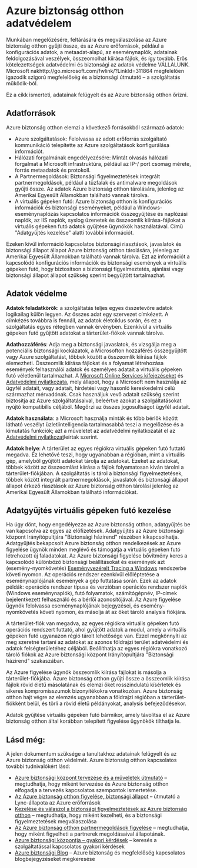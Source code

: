 <properties
   pageTitle="Azure biztonság otthon adatok biztonsági |} Microsoft Azure"
   description="Ez a dokumentum adatainak felügyelt és az Azure biztonság otthon őrizni ismerteti."
   services="security-center"
   documentationCenter="na"
   authors="YuriDio"
   manager="swadhwa"
   editor=""/>

<tags
   ms.service="security-center"
   ms.devlang="na"
   ms.topic="hero-article"
   ms.tgt_pltfrm="na"
   ms.workload="na"
   ms.date="10/25/2016"
   ms.author="yurid"/>

# <a name="azure-security-center-data-security"></a>Azure biztonság otthon adatvédelem
Munkában megelőzésére, feltárására és megválaszolása az Azure biztonság otthon gyűjti össze, és az Azure erőforrások, például a konfigurációs adatok, a metaadat-alapú, az eseménynaplók, adatainak feldolgozásával veszélyek, összeomolhat kiírása fájlok, és így tovább. Erős kötelezettségek adatvédelmi és biztonsági az adatok védelme VÁLLALUNK. Microsoft nakhttp://go.microsoft.com/fwlink/?LinkId=311864 megfelelően igazodik szigorú megfelelőség és a biztonsági útmutató – a szolgáltatás működik-ból. 

Ez a cikk ismerteti, adatainak felügyelt és az Azure biztonság otthon őrizni.

## <a name="data-sources"></a>Adatforrások

Azure biztonság otthon elemzi a következő forrásokból származó adatok:

- Azure szolgáltatások: Felolvassa az adott erőforrás szolgáltató kommunikáció telepítette az Azure szolgáltatások konfigurálása információt.
- Hálózati forgalmának engedélyezésére: Mintát olvasás hálózati forgalmat a Microsoft infrastruktúra, például az IP-/ port csomag mérete, forrás metaadatok és protokoll.
- A Partnermegoldások: Biztonsági figyelmeztetések integrált partnermegoldások, például a tűzfalak és antimalware megoldások gyűjti össze. Az adatok Azure biztonság otthon tárolására, jelenleg az Amerikai Egyesült Államokban található vannak tárolva.
- A virtuális gépeken futó: Azure biztonság otthon is konfigurációs információk és biztonsági eseményeket, például a Windows-eseménynaplózás kapcsolatos információk összegyűjtése és naplózási naplók, az IIS naplók, syslog üzenetek és összeomlik kiírása-fájlokat a virtuális gépeken futó adatok gyűjtése ügynökök használatával. Című "Adatgyűjtés kezelése" alatti további információt.  

Ezeken kívül információ kapcsolatos biztonsági riasztások, javaslatok és biztonsági állapot állapot Azure biztonság otthon tárolására, jelenleg az Amerikai Egyesült Államokban található vannak tárolva. Ezt az információt a kapcsolódó konfigurációs információk és biztonsági események a virtuális gépeken futó, hogy biztosítson a biztonsági figyelmeztetés, ajánlási vagy biztonsági állapot állapot szükség szerint begyűjtött tartalmazhat.

## <a name="data-protection"></a>Adatok védelme

**Adatok feladatkörök**: a szolgáltatás teljes egyes összetevőre adatok logikailag külön legyen. Az összes adat egy szervezet címkézett. A címkézés továbbra is fennáll, az adatok életciklus során, és ez a szolgáltatás egyes rétegben vannak érvényben. Ezenkívül a virtuális gépeken futó gyűjtött adatokat a tárterület-fiókok vannak tárolva.

**Adathozzáférés**: Adja meg a biztonsági javaslatok, és vizsgálja meg a potenciális biztonsági kockázatok, a Microsofton hozzáférés összegyűjtött vagy Azure szolgáltatást, többek között a összeomlik kiírása fájlok elemezheti. Összeomlik kiírása fájlokat és a folyamat létrehozása események felhasználói adatok és személyes adatait a virtuális gépeken futó véletlenül tartalmazhat. A [Microsoft Online Services kifejezéseket](http://www.microsoftvolumelicensing.com/DocumentSearch.aspx?Mode=3&DocumentTypeId=31) és [Adatvédelmi nyilatkozata](https://www.microsoft.com/privacystatement/en-us/OnlineServices/Default.aspx), mely állapot, hogy a Microsoft nem használja az ügyfél adatait, vagy adatait, hirdetési vagy hasonló kereskedelmi célú származhat mérvadónak. Csak használjuk vevő adatait szükség szerint biztosítja az Azure szolgáltatásaival, beleértve azokat a szolgáltatásokat nyújtó kompatibilis céljából. Megőrzi az összes jogosultságot ügyfél adatait.

**Adatok használata**: a Microsoft használja minták és több bérlők között látható veszélyt üzletiintelligencia tartalmasabbá teszi a megelőzése és a kimutatás funkciók; azt a műveletet az adatvédelmi nyilatkozatát el az [Adatvédelmi nyilatkozat](https://www.microsoft.com/privacystatement/en-us/OnlineServices/Default.aspx)leírtak szerint.

**Adatok helye**: A tárterület az egyes régiókra virtuális gépeken futó futtató megadva. Ez lehetővé teszi, hogy ugyanabban a régióban, mint a virtuális gép, amelyből gyűjtött adatokat tárolja az adatokat. Ezeket az adatokat, többek között az összeomlást kiírása a fájlok folyamatosan kíván tárolni a tárterület-fiókjában. A szolgáltatás is tárol a biztonsági figyelmeztetések, többek között integrált partnermegoldások, javaslatok és biztonsági állapot állapot érkező riasztások az Azure biztonság otthon tárolási jelenleg az Amerikai Egyesült Államokban található információkat.

## <a name="managing-data-collection-from-virtual-machines"></a>Adatgyűjtés virtuális gépeken futó kezelése

Ha úgy dönt, hogy engedélyezze az Azure biztonság otthon, adatgyűjtés be van kapcsolva az egyes az előfizetések. Adatgyűjtés az Azure biztonsági központ Irányítópultjára "Biztonsági házirend" részében kikapcsolhatja. Adatgyűjtés bekapcsolt Azure biztonság otthon rendelkezések az Azure figyelése ügynök minden meglévő és támogatja a virtuális gépeken futó létrehozott új faladatokat. Az Azure biztonsági figyelése bővítmény keres a kapcsolódó különböző biztonsági beállításokat és események azt (esemény-nyomkövetés) [Eseményvezérelt Tracing a Windows](https://msdn.microsoft.com/library/windows/desktop/bb968803.aspx) rendszerbe követi nyomon. Az operációs rendszer ezenkívül előléptetése a eseménynaplójának események a gép futtatása során. Ezek az adatok példák: operációs rendszer típusa és verzióban operációs rendszer naplók (Windows eseménynaplók), futó folyamatok, számítógépnév, IP-címek bejelentkezett felhasználó és a bérlői azonosítójával. Az Azure figyelése ügynök felolvassa eseménynaplójának bejegyzései, és esemény-nyomkövetés követi nyomon, és másolja át az őket tároló analysis fiókjára. 

A tárterület-fiók van megadva, az egyes régiókra virtuális gépeken futó operációs rendszert futtató, ahol gyűjtött adatok a modul, amely a virtuális gépeken futó ugyanazon régió tárolt lehetősége van. Ezzel megkönnyíti az meg szeretné tartani az adatokat az azonos földrajzi terület adatvédelmi és adatok felségterületéhez céljából. Beállíthatja az egyes régiókra vonatkozó tároló fiókok az Azure biztonsági központ Irányítópultjára "Biztonsági házirend" szakaszában.

Az Azure figyelése ügynök összeomlik kiírása fájlokat is másolja a tárterület-fiókjába.  Azure biztonság otthon gyűjti össze a összeomlik kiírása fájlok rövid életű másolatának és elemzi őket rosszindulatú kísérletek és sikeres kompromisszumok bizonyítékokra vonatkozóan.  Azure biztonság otthon hajt végre az elemzés ugyanabban a földrajzi régióban a tárterület-fiókként belül, és törli a rövid életű példányokat, analysis befejeződésekor.

Adatok gyűjtése virtuális gépeken futó bármikor, amely távolítsa el az Azure biztonság otthon által korábban telepített figyelése ügynökök tilthatja le.


## <a name="see-also"></a>Lásd még:

A jelen dokumentum szüksége a tanultakhoz adatainak felügyelt és az Azure biztonság otthon védelmét. Azure biztonság otthon kapcsolatos további tudnivalókért lásd:

- [Azure biztonsági központ tervezése és a műveletek útmutató](security-center-planning-and-operations-guide.md) – megtudhatja, hogy miként tervezése és Azure biztonság otthon elfogadja a tervezés kapcsolatos szempontok ismertetése.
- [Az Azure biztonság otthon figyelése, biztonsági állapot](security-center-monitoring.md) – útmutató a Lync-állapota az Azure erőforrások
- [Kezelése és válaszol a biztonsági figyelmeztetések az Azure biztonság otthon](security-center-managing-and-responding-alerts.md) – megtudhatja, hogy miként kezelheti, és a biztonsági figyelmeztetések megválaszolása
- [Az Azure biztonság otthon partnermegoldások figyelése](security-center-partner-solutions.md) – megtudhatja, hogy miként figyelheti a partnerek megoldásaival állapotának.
- [Azure biztonsági központja – gyakori kérdések](security-center-faq.md) – keresés a szolgáltatással kapcsolatos gyakori kérdések
- [Azure biztonsági Blog](http://blogs.msdn.com/b/azuresecurity/) – Azure biztonság és megfelelőség kapcsolatos blogbejegyzéseket megkeresése
